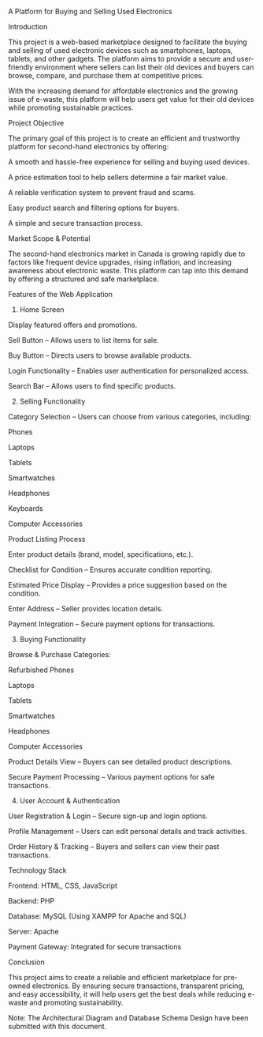 
A Platform for Buying and Selling Used Electronics

Introduction

This project is a web-based marketplace designed to facilitate the buying and selling of used electronic devices such as smartphones, laptops, tablets, and other gadgets. The platform aims to provide a secure and user-friendly environment where sellers can list their old devices and buyers can browse, compare, and purchase them at competitive prices.

With the increasing demand for affordable electronics and the growing issue of e-waste, this platform will help users get value for their old devices while promoting sustainable practices.

Project Objective

The primary goal of this project is to create an efficient and trustworthy platform for second-hand electronics by offering:

A smooth and hassle-free experience for selling and buying used devices.

A price estimation tool to help sellers determine a fair market value.

A reliable verification system to prevent fraud and scams.

Easy product search and filtering options for buyers.

A simple and secure transaction process.

Market Scope & Potential

The second-hand electronics market in Canada is growing rapidly due to factors like frequent device upgrades, rising inflation, and increasing awareness about electronic waste. This platform can tap into this demand by offering a structured and safe marketplace.

Features of the Web Application

1. Home Screen

Display featured offers and promotions.

Sell Button – Allows users to list items for sale.

Buy Button – Directs users to browse available products.

Login Functionality – Enables user authentication for personalized access.

Search Bar – Allows users to find specific products.

2. Selling Functionality

Category Selection – Users can choose from various categories, including:

Phones

Laptops

Tablets

Smartwatches

Headphones

Keyboards

Computer Accessories

Product Listing Process

Enter product details (brand, model, specifications, etc.).

Checklist for Condition – Ensures accurate condition reporting.

Estimated Price Display – Provides a price suggestion based on the condition.

Enter Address – Seller provides location details.

Payment Integration – Secure payment options for transactions.

3. Buying Functionality

Browse & Purchase Categories:

Refurbished Phones

Laptops

Tablets

Smartwatches

Headphones

Computer Accessories

Product Details View – Buyers can see detailed product descriptions.

Secure Payment Processing – Various payment options for safe transactions.

4. User Account & Authentication

User Registration & Login – Secure sign-up and login options.

Profile Management – Users can edit personal details and track activities.

Order History & Tracking – Buyers and sellers can view their past transactions.

Technology Stack

Frontend: HTML, CSS, JavaScript

Backend: PHP

Database: MySQL (Using XAMPP for Apache and SQL)

Server: Apache

Payment Gateway: Integrated for secure transactions

Conclusion

This project aims to create a reliable and efficient marketplace for pre-owned electronics. By ensuring secure transactions, transparent pricing, and easy accessibility, it will help users get the best deals while reducing e-waste and promoting sustainability.

Note: The Architectural Diagram and Database Schema Design have been submitted with this document.
